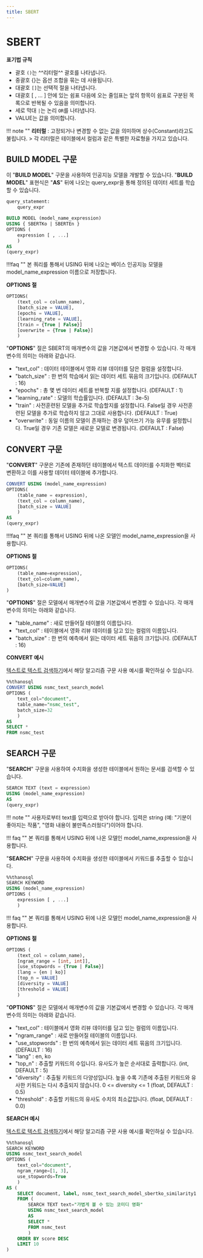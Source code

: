 ```yaml
---
title: SBERT
---
```


# __SBERT__

__표기법 규칙__ 

- 괄호 `()`는 ^^리터럴^^ 괄호를 나타냅니다.  
- 중괄호 {}는 옵션 조합을 묶는 데 사용됩니다.  
- 대괄호 `[]`는 선택적 절을 나타냅니다.   
- 대괄호 [ , ... ] 안에 있는 쉼표 다음에 오는 줄임표는 앞의 항목이 쉼표로 구분된 
목록으로 반복될 수 있음을 의미합니다.
- 세로 막대 `|`는 논리 `OR`를 나타냅니다.  
- VALUE는 값을 의미합니다. 

!!! note "" 
    __리터럴__ : 고정되거나 변경할 수 없는 값을 의미하며 상수(Constant)라고도 불립니다. 
    > 각 리터럴은 테이블에서 컬럼과 같은 특별한 자료형을 가지고 있습니다.


## __BUILD MODEL 구문__

이 "__BUILD MODEL__" 구문을 사용하여 인공지능 모델을 개발할 수 있습니다.
"__BUILD MODEL__" 표현식은 "__AS__" 뒤에 나오는 query_expr을 통해 정의된 데이터 세트를 학습할 수 있습니다.

``` sql
query_statement:
    query_expr

BUILD MODEL (model_name_expression)
USING { SBERTKo | SBERTEn }
OPTIONS (
    expression [ , ...]
    )
AS
(query_expr)
```
!!!faq ""
    본 쿼리를 통해서 USING 뒤에 나오는 베이스 인공지능 모델을 model_name_expression 이름으로 저장합니다.

__OPTIONS 절__

```sql
OPTIONS(
    (text_col = column_name),
    [batch_size = VALUE],
    [epochs = VALUE],
    [learning_rate = VALUE],
    [train = {True | False}]
    [overwrite = {True | False}]
    )
```

"__OPTIONS__" 절은 SBERT의 매개변수의 값을 기본값에서 변경할 수 있습니다. 각 매개변수의 의미는 아래와 같습니다.

- "text_col" : 데이터 테이블에서 영화 리뷰 데이터를 담은 컬럼을 설정합니다.
- "batch_size" : 한 번의 학습에서 읽는 데이터 세트 묶음의 크기입니다. (DEFAULT : 16)
- "epochs" : 총 몇 번 데이터 세트를 반복할 지를 설정합니다. (DEFAULT : 1)
- "learning_rate" : 모델의 학습률입니다. (DEFAULT : 3e-5)
- "train" : 사전훈련된 모델을 추가로 학습할지를 설정합니다. False일 경우 사전훈련된 모델을 추가로 학습하지 않고 그대로 사용합니다. (DEFAULT : True)
- "overwrite" : 동일 이름의 모델이 존재하는 경우 덮어쓰기 가능 유무를 설정합니다. True일 경우 기존 모델은 새로운 모델로 변경됩니다. (DEFAULT : False)

## __CONVERT 구문__

"__CONVERT__" 구문은 기존에 존재하던 테이블에서 텍스트 데이터를 수치화한 벡터로 변환하고 이를 사용할 데이터 테이블에 추가합니다.

```sql
CONVERT USING (model_name_expression)
OPTIONS(
    (table_name = expression),
    (text_col = column_name),
    [batch_size = VALUE]
    )
AS
(query_expr)
```

!!!faq ""
    본 쿼리를 통해서 USING 뒤에 나온 모델인 model_name_expression을 사용합니다.

__OPTIONS 절__

```sql
OPTIONS(
    (table_name=expression),
    (text_col=column_name),
    [batch_size=VALUE]
)
```

"__OPTIONS__" 절은 모델에서 매개변수의 값을 기본값에서 변경할 수 있습니다. 각 매개변수의 의미는 아래와 같습니다.

- "table_name" : 새로 만들어질 테이블의 이름입니다.
- "text_col" : 테이블에서 영화 리뷰 데이터를 담고 있는 컬럼의 이름입니다.
- "batch_size" : 한 번의 예측에서 읽는 데이터 세트 묶음의 크기입니다. (DEFAULT : 16)


__CONVERT 예시__

[텍스트로 텍스트 검색하기](/tutorials/thanosql_search/search_text_by_text/)에서 해당 알고리즘 구문 사용 예시를 확인하실 수 있습니다.


```sql
%%thanosql
CONVERT USING nsmc_text_search_model
OPTIONS (
    text_col="document",
    table_name="nsmc_test",
    batch_size=32
    )
AS 
SELECT *
FROM nsmc_test
```

## __SEARCH 구문__

"__SEARCH__" 구문을 사용하여 수치화을 생성한 테이블에서 원하는 문서를 검색할 수 있습니다.

``` sql
SEARCH TEXT (text = expression)
USING (model_name_expression)
AS 
(query_expr)
```

!!! note ""
    사용자로부터 text를 입력으로 받아야 합니다. 입력은 string (예: "기분이 좋아지는 작품", "영화 내용이 불만족스러웠다")이어야 합니다.

!!! faq ""
    본 쿼리를 통해서 USING 뒤에 나온 모델인 model_name_expression을 사용합니다.

"__SEARCH__" 구문을 사용하여 수치화을 생성한 테이블에서 키워드를 추출할 수 있습니다.

``` sql
%%thanosql
SEARCH KEYWORD
USING (model_name_expression)
OPTIONS (
    expression [ , ...]
    )
```

!!! faq ""
    본 쿼리를 통해서 USING 뒤에 나온 모델인 model_name_expression을 사용합니다.

__OPTIONS 절__

```sql
OPTIONS (
    (text_col = column_name),
    [ngram_range = [int, int]],
    [use_stopwords = {True | False}]
    [lang = {en | ko}]
    [top_n = VALUE]
    [diversity = VALUE]
    [threshold = VALUE]
    )
```

"__OPTIONS__" 절은 모델에서 매개변수의 값을 기본값에서 변경할 수 있습니다. 각 매개변수의 의미는 아래와 같습니다.

- "text_col" : 테이블에서 영화 리뷰 데이터를 담고 있는 컬럼의 이름입니다.
- "ngram_range" : 새로 만들어질 테이블의 이름입니다.
- "use_stopwords" : 한 번의 예측에서 읽는 데이터 세트 묶음의 크기입니다. (DEFAULT : 16)
- "lang" : en, ko
- "top_n" : 추출할 키워드의 수입니다. 유사도가 높은 순서대로 출력합니다. (int, DEFAULT : 5)
- "diversity" : 추출될 키워드의 다양성입니다. 높을 수록 기존에 추출된 키워드와 유사한 키워드는 다시 추출되지 않습니다. 0 <= diversity <= 1 (float, DEFAULT : 0.5)
- "threshold" : 추출할 키워드의 유사도 수치의 최소값입니다. (float, DEFAULT : 0.0)

__SEARCH 예시__

[텍스트로 텍스트 검색하기](/tutorials/thanosql_search/search_text_by_text/)에서 해당 알고리즘 구문 사용 예시를 확인하실 수 있습니다.

```sql
%%thanosql
SEARCH KEYWORD
USING nsmc_text_search_model
OPTIONS (
    text_col="document",
    ngram_range=[1, 3],
    use_stopwords=True
    )
AS (
    SELECT document, label, nsmc_text_search_model_sbertko_similarity1 as score
    FROM (
        SEARCH TEXT text="가볍게 볼 수 있는 코미디 영화"
        USING nsmc_text_search_model
        AS 
        SELECT * 
        FROM nsmc_test
        )
    ORDER BY score DESC 
    LIMIT 10
)
```